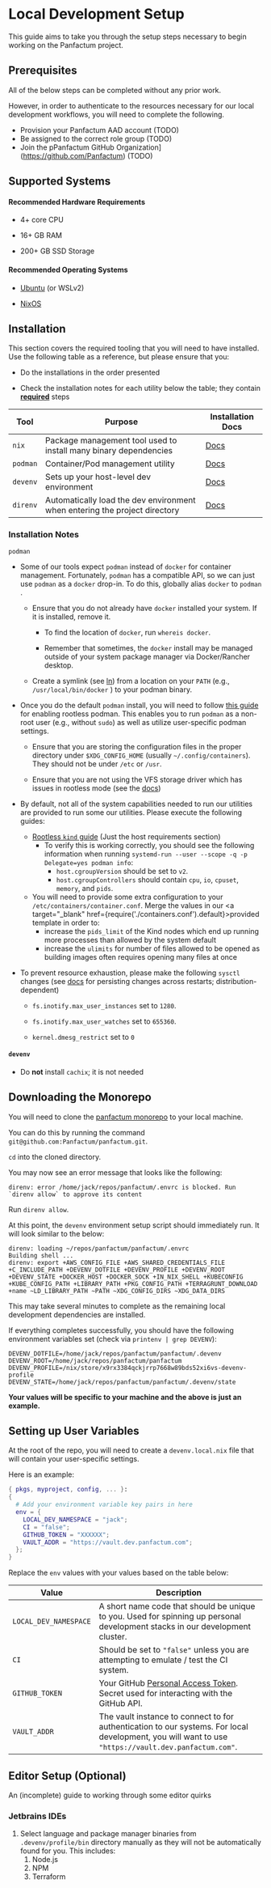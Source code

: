 # Local Development Setup

This guide aims to take you through the setup steps necessary to begin working on the Panfactum project.

## Prerequisites

All of the below steps can be completed without any prior work.

However, in order to authenticate to the resources necessary for our local development workflows, you will need to complete the following.

- Provision your Panfactum AAD account (TODO)
- Be assigned to the correct role group (TODO)
- Join the pPanfactum GitHub Organization](https://github.com/Panfactum) (TODO)

## Supported Systems

#### Recommended Hardware Requirements

- 4+ core CPU

- 16+ GB RAM

- 200+ GB SSD Storage

#### Recommended Operating Systems

- [Ubuntu](https://ubuntu.com/tutorials/install-ubuntu-desktop) (or WSLv2)

- [NixOS](https://nixos.org/manual/nixos/stable/index.html#ch-installation)

## Installation

This section covers the required tooling that you will need to have installed. Use the following table as a reference, but please ensure that you:

- Do the installations in the order presented

- Check the installation notes for each utility below the table; they contain **<u>required</u>** steps

| Tool     | Purpose                                                                    | Installation Docs                                      |
| -------- | -------------------------------------------------------------------------- | ------------------------------------------------------ |
| `nix`    | Package management tool used to install many binary dependencies           | [Docs](https://nixos.org/download.html)                |
| `podman` | Container/Pod management utility                                           | [Docs](https://podman.io/getting-started/installation) |
| `devenv` | Sets up your host-level dev environment                                    | [Docs](https://devenv.sh/getting-started/)             |
| `direnv` | Automatically load the dev environment when entering the project directory | [Docs](https://devenv.sh/automatic-shell-activation/)  |

### Installation Notes

`podman`

- Some of our tools expect `podman` instead of `docker` for container management. Fortunately, `podman` has a compatible API, so we can just use `podman` as a `docker` drop-in. To do this, globally alias `docker` to `podman` . 
  
  - Ensure that you do not already have `docker` installed your system. If it is installed, remove it. 
    
    - To find the location of `docker`, run `whereis docker`.
    
    - Remember that sometimes, the `docker` install may be managed outside of your system package manager via Docker/Rancher desktop.
  
  - Create a symlink (see [ln](https://man7.org/linux/man-pages/man1/ln.1.html)) from a location on your `PATH` (e.g., `/usr/local/bin/docker` ) to your podman binary.

- Once you do the default `podman` install, you will need to follow [this guide](https://github.com/containers/podman/blob/main/docs/tutorials/rootless_tutorial.md) for enabling rootless podman. This enables you to run `podman` as a non-root user (e.g., without `sudo`) as well as utilize user-specific podman settings.
  
  - Ensure that you are storing the configuration files in the proper directory under `$XDG_CONFIG_HOME` (usually `~/.config/containers`). They should not be under `/etc` or `/usr`.
  
  - Ensure that you are not using the VFS storage driver which has issues in rootless mode (see the [docs](https://github.com/containers/podman/blob/main/docs/tutorials/rootless_tutorial.md#ensure-fuse-overlayfs-is-installed))

- By default, not all of the system capabilities needed to run our utilities are provided to run some our utilities. Please execute the following guides:
  
  - [Rootless `kind` guide](https://kind.sigs.k8s.io/docs/user/rootless/#host-requirements) (Just the host requirements section)
    - To verify this is working correctly, you should see the following information when running `systemd-run --user --scope -q -p Delegate=yes podman info`:
      - `host.cgroupVersion` should be set to `v2`.
      - `host.cgroupControllers` should contain `cpu`, `io`,  `cpuset`, `memory`, and `pids`.
  - You will need to provide some extra configuration to your `/etc/containers/container.conf`. Merge the values in our <a target="\_blank" href={require('./containers.conf').default}>provided template</a> in order to:
    - increase the `pids_limit` of the Kind nodes which end up running more processes than allowed by the system default
    - increase the `ulimits` for number of files allowed to be opened as building images often requires opening many files at once

- To prevent resource exhaustion, please make the following `sysctl` changes (see [docs](https://wiki.archlinux.org/title/sysctl) for persisting changes across restarts; distribution-dependent)
  
  - `fs.inotify.max_user_instances` set to `1280`.
  
  - `fs.inotify.max_user_watches` set to `655360`.

  - `kernel.dmesg_restrict` set to `0`

#### `devenv`

- Do **not** install `cachix`; it is not needed

## Downloading the Monorepo

You will need to clone the [panfactum monorepo](https://github.com/Panfactum/panfactum) to your local machine.

You can do this by running the command `git@github.com:Panfactum/panfactum.git`.

`cd` into the cloned directory.

You may now see an error message that looks like the following:

```
direnv: error /home/jack/repos/panfactum/.envrc is blocked. Run `direnv allow` to approve its content
```

Run `direnv allow`.

At this point, the `devenv` environment setup script should immediately run. It will look similar to the below:

```text
direnv: loading ~/repos/panfactum/panfactum/.envrc
Building shell ...
direnv: export +AWS_CONFIG_FILE +AWS_SHARED_CREDENTIALS_FILE +C_INCLUDE_PATH +DEVENV_DOTFILE +DEVENV_PROFILE +DEVENV_ROOT +DEVENV_STATE +DOCKER_HOST +DOCKER_SOCK +IN_NIX_SHELL +KUBECONFIG +KUBE_CONFIG_PATH +LIBRARY_PATH +PKG_CONFIG_PATH +TERRAGRUNT_DOWNLOAD +name ~LD_LIBRARY_PATH ~PATH ~XDG_CONFIG_DIRS ~XDG_DATA_DIRS
```

This may take several minutes to complete as the remaining local development dependencies are installed.

If everything completes successfully, you should have the following environment variables set (check via `printenv | grep DEVENV`):

```text
DEVENV_DOTFILE=/home/jack/repos/panfactum/panfactum/.devenv
DEVENV_ROOT=/home/jack/repos/panfactum/panfactum
DEVENV_PROFILE=/nix/store/x9rx3384qckjrrp7668w89bds52xi6vs-devenv-profile
DEVENV_STATE=/home/jack/repos/panfactum/panfactum/.devenv/state
```

**Your values will be specific to your machine and the above is just an example.**

## Setting up User Variables

At the root of the repo, you will need to create a `devenv.local.nix` file that will contain your user-specific settings.

Here is an example:

```nix
{ pkgs, myproject, config, ... }:
{
  # Add your environment variable key pairs in here
  env = {
    LOCAL_DEV_NAMESPACE = "jack";
    CI = "false";
    GITHUB_TOKEN = "XXXXXX";
    VAULT_ADDR = "https://vault.dev.panfactum.com";
  };
}
```

Replace the `env` values with your values based on the table below:

| Value                 | Description                                                                                                                                                                                                |
|-----------------------|------------------------------------------------------------------------------------------------------------------------------------------------------------------------------------------------------------|
| `LOCAL_DEV_NAMESPACE` | A short name code that should be unique to you. Used for spinning up personal development stacks in our development cluster.                                                                               |
| `CI`                  | Should be set to `"false"` unless you are attempting to emulate / test the CI system.                                                                                                                      |
| `GITHUB_TOKEN`        | Your GitHub [Personal Access Token](https://docs.github.com/en/authentication/keeping-your-account-and-data-secure/managing-your-personal-access-tokens). Secret used for interacting with the GitHub API. |
| `VAULT_ADDR`          | The vault instance to connect to for authentication to our systems. For local development, you will want to use `"https://vault.dev.panfactum.com"`.                                                       |

## Editor Setup (Optional)

An (incomplete) guide to working through some editor quirks

### Jetbrains IDEs

1. Select language and package manager binaries from `.devenv/profile/bin` directory manually as they will not be automatically found for you. This includes:
   1. Node.js
   2. NPM
   3. Terraform
